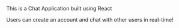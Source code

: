 This is a Chat Application built using React

Users can create an account and chat with other users in real-time!
